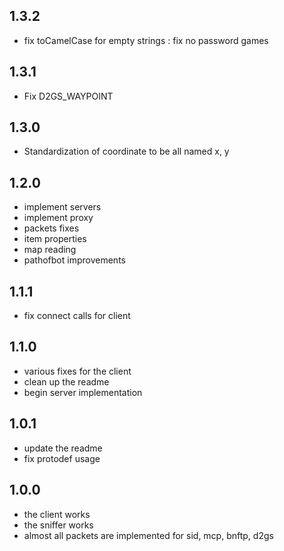 ## 1.3.2
* fix toCamelCase for empty strings : fix no password games

## 1.3.1
* Fix D2GS_WAYPOINT

## 1.3.0
 * Standardization of coordinate to be all named x, y

## 1.2.0

* implement servers
* implement proxy
* packets fixes
* item properties
* map reading
* pathofbot improvements

## 1.1.1

* fix connect calls for client

## 1.1.0

* various fixes for the client
* clean up the readme
* begin server implementation

## 1.0.1
* update the readme
* fix protodef usage

## 1.0.0

* the client works
* the sniffer works
* almost all packets are implemented for sid, mcp, bnftp, d2gs
